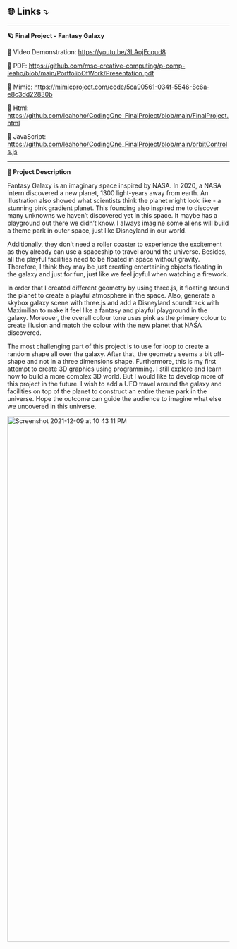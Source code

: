 ## 🌐 Links ⤵️

-----------

**🪐 Final Project - Fantasy Galaxy**

🔗 Video Demonstration: https://youtu.be/3LAojEcqud8

🔗 PDF: https://github.com/msc-creative-computing/p-comp-leaho/blob/main/PortfolioOfWork/Presentation.pdf

🔗 Mimic: https://mimicproject.com/code/5ca90561-034f-5546-8c6a-e8c3dd22830b

🔗 Html: https://github.com/leahoho/CodingOne_FinalProject/blob/main/FinalProject.html

🔗 JavaScript: https://github.com/leahoho/CodingOne_FinalProject/blob/main/orbitControls.js

-----------

**🌌 Project Description**

Fantasy Galaxy is an imaginary space inspired by NASA. In 2020, a NASA intern discovered a new planet, 1300 light-years away from earth. An illustration also showed what scientists think the planet might look like - a stunning pink gradient planet. This founding also inspired me to discover many unknowns we haven’t discovered yet in this space. It maybe has a playground out there we didn’t know. I always imagine some aliens will build a theme park in outer space, just like Disneyland in our world. 

Additionally, they don’t need a roller coaster to experience the excitement as they already can use a spaceship to travel around the universe. Besides, all the playful facilities need to be floated in space without gravity. Therefore, I think they may be just creating entertaining objects floating in the galaxy and just for fun, just like we feel joyful when watching a firework. 

In order that I created different geometry by using three.js,  it floating around the planet to create a playful atmosphere in the space. Also, generate a skybox galaxy scene with three.js and add a Disneyland soundtrack with Maximilian to make it feel like a fantasy and playful playground in the galaxy. Moreover, the overall colour tone uses pink as the primary colour to create illusion and match the colour with the new planet that NASA discovered. 

The most challenging part of this project is to use for loop to create a random shape all over the galaxy. After that, the geometry seems a bit off-shape and not in a three dimensions shape. Furthermore,  this is my first attempt to create 3D graphics using programming. I still explore and learn how to build a more complex 3D world. But I would like to develop more of this project in the future. I wish to add a UFO travel around the galaxy and facilities on top of the planet to construct an entire theme park in the universe. Hope the outcome can guide the audience to imagine what else we uncovered in this universe.   


<img width="1193" alt="Screenshot 2021-12-09 at 10 43 11 PM" src="https://user-images.githubusercontent.com/39073888/145487476-752a0bd3-ba4e-439a-b7fa-3ab9f0aedf6d.png">

